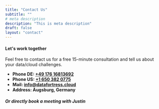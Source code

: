 ```yaml
---
title: "Contact Us"
subtitle: ""
# meta description
description: "This is meta description"
draft: false
layout: "contact"
---
```



#### Let's work together

Feel free to contact us for a free 15-minute consultation and tell us about your data/cloud challenges.

* **Phone DE: <a href="tel:+4917616813692">+49 176 16813692</a>** 
* **Phone US:  <a href="tel:+16503820775">+1 650 382 0775</a>** 
* **Mail: info@datafortress.cloud**
* **Address: Augsburg, Germany**

##### Or directly book a meeting with Justin